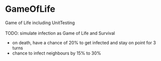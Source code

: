 # GameOfLife
Game of Life including UnitTesting
<br><br>
TODO: simulate infection as Game of Life and Survival
- on death, have a chance of 20% to get infected and stay on point for 3 turns
- chance to infect neighbours by 15% to 30%
